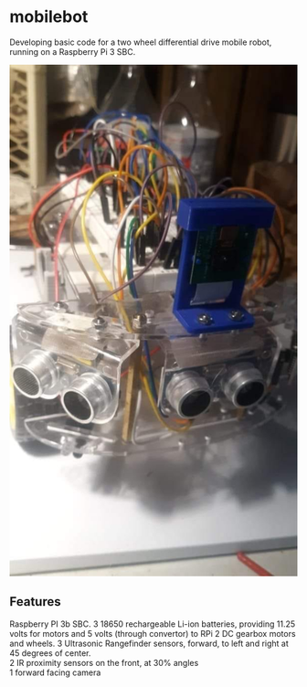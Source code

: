 # mobilebot

Developing basic code for a two wheel differential drive mobile robot, running on a Raspberry Pi 3 SBC. 

![Screenshot](mobilebot2.jpg)

## Features

Raspberry PI 3b SBC.
3 18650 rechargeable Li-ion batteries, providing 11.25 volts for motors and 5 volts (through convertor) to RPi
2 DC gearbox motors and wheels. 
3 Ultrasonic Rangefinder sensors, forward, to left and right at 45 degrees of center.  
2 IR proximity sensors on the front, at 30% angles  
1 forward facing camera  

  

